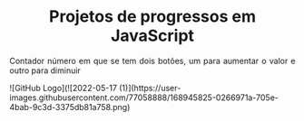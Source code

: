 
<h1 align="center">Projetos de progressos em JavaScript </h1>
<p align="justify"> Contador número em que se tem dois botões, um para aumentar o valor e outro para diminuir </p>
 ![GitHub Logo](![2022-05-17 (1)](https://user-images.githubusercontent.com/77058888/168945825-0266971a-705e-4bab-9c3d-3375db81a758.png)
 

